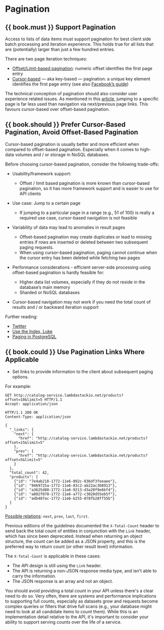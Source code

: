 # Pagination

## {{ book.must }} Support Pagination

Access to lists of data items must support pagination for best client side batch processing and iteration experience. This holds true for all lists that are (potentially) larger than just a
few hundred entries.

There are two page iteration techniques:

* [Offset/Limit-based pagination](http://developer.infoconnect.com/paging-results-limit-and-offset):
  numeric offset identifies the first page entry
* [Cursor-based](https://dev.twitter.com/overview/api/cursoring) — aka key-based — pagination: a
  unique key element identifies the first page entry (see also
  [Facebook’s guide](https://developers.facebook.com/docs/graph-api/using-graph-api/v2.4#paging))

The technical conception of pagination should also consider user experience related issues. As mentioned
in this [article](https://www.smashingmagazine.com/2016/03/pagination-infinite-scrolling-load-more-buttons/),
jumping to a specific page is far less used than navigation via next/previous page links. This favours
cursor-based over offset-based pagination.

## {{ book.should }} Prefer Cursor-Based Pagination, Avoid Offset-Based Pagination

Cursor-based pagination is usually better and more efficient when compared to offset-based pagination. Especially when it comes to
high-data volumes and / or storage in NoSQL databases.

Before choosing cursor-based pagination, consider the following trade-offs:

* Usability/framework support:

    * Offset / limit based pagination is more known than cursor-based pagination, so it has more framework support and
      is easier to use for API clients

* Use case: Jump to a certain page

    * If jumping to a particular page in a range (e.g., 51 of 100) is really a required use case,
      cursor-based navigation is not feasible

* Variability of data may lead to anomalies in result pages

    * Offset-based pagination may create duplicates or lead to missing entries if rows are inserted or deleted between two subsequent paging requests.
    * When using cursor-based pagination, paging cannot continue when the cursor entry has been
      deleted while fetching two pages

* Performance considerations - efficient server-side processing using offset-based pagination is hardly feasible for:

    * Higher data list volumes, especially if they do not reside in the database’s main memory
    * Sharded or NoSQL databases

* Cursor-based navigation may not work if you need the total count of results and / or backward iteration support


Further reading:

* [Twitter](https://dev.twitter.com/rest/public/timelines)
* [Use the Index, Luke](http://use-the-index-luke.com/no-offset)
* [Paging in PostgreSQL](https://www.citusdata.com/blog/1872-joe-nelson/409-five-ways-paginate-postgres-basic-exotic)


## {{ book.could }} Use Pagination Links Where Applicable

* Set links to provide information to the client about subsequent paging options.

For example:

```http
GET http://catalog-service.lambdastackio.net/products?offset=10&limit=5 HTTP/1.1
Accept: application/json

HTTP/1.1 200 OK
Content-Type: application/json

{
  "_links": {
    "next": {
      "href": "http://catalog-service.lambdastackio.net/products?offset=15&limit=5"
    },
    "prev": {
      "href": "http://catalog-service.lambdastackio.net/products?offset=5&limit=5"
    }
  },
  "total_count": 42,
  "products": [
    {"id": "7e4ab218-1772-11e6-892c-836df3feeaee"},
    {"id": "9469725a-1772-11e6-83c2-ab22ac368913"},
    {"id": "a3625d80-1772-11e6-9213-d3a20f9e6bf4"},
    {"id": "a802f070-1772-11e6-a772-c3020d55eb5f"},
    {"id": "adb407ac-1772-11e6-b255-078fb28ff55b"}
  ]
}
```

[Possible relations](http://www.iana.org/assignments/link-relations/link-relations.xml):
`next`, `prev`, `last`, `first`.

Previous editions of the guidelines documented the `X-Total-Count` header to send back the total count of entities in conjunction with the `Link` header, which has since been deprecated. Instead when returning an object structure, the count can be added as a JSON property, and this is the preferred way to return count (or other result level) information. 

The `X-Total-Count` is applicable in these cases:

* The API design is still using the `Link` header.
* The API is returning a non-JSON response media type, and isn't able to carry the information.
* The JSON response is an array and not an object.

You should avoid providing a total count in your API unless there's a clear need to do so. Very often, there are systems and performance implications to supporting full counts, especially as datasets grow and requests become complex queries or filters that drive full scans (e.g., your database might need to look at all candidate items to count them). While this is an implementation detail relative to the API, it's important to consider your ability to support serving counts over the life of a service.
